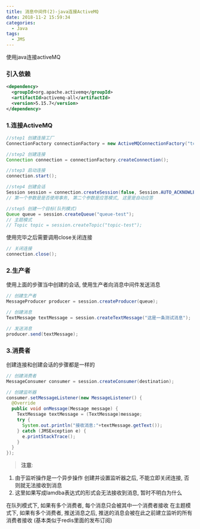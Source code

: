 ```yaml
---
title: 消息中间件(2)-java连接ActiveMQ
date: 2018-11-2 15:59:34
categories: 
  - Java
tags: 
  - JMS
---
```


使用java连接activeMQ
### 引入依赖
```xml
<dependency>
  <groupId>org.apache.activemq</groupId>
  <artifactId>activemq-all</artifactId>
  <version>5.15.7</version>
</dependency>
```
<!-- more -->

### 1.连接ActiveMQ
```java
//step1 创建连接工厂
ConnectionFactory connectionFactory = new ActiveMQConnectionFactory("tcp://192.168.142.128:61616");

//step2 创建连接
Connection connection = connectionFactory.createConnection();

//step3 启动连接
connection.start();

//step4 创建会话
Session session = connection.createSession(false, Session.AUTO_ACKNOWLEDGE);
// 第一个参数是是否使用事务, 第二个参数是应答模式, 这里是自动应答

//step5 创建一个目标(队列模式)
Queue queue = session.createQueue("queue-test");
// 主题模式
// Topic topic = session.createTopic("topic-test");
```
使用完毕之后需要调用close关闭连接
```java
// 关闭连接
connection.close();
```

### 2.生产者
使用上面的步骤当中创建的会话, 使用生产者向消息中间件发送消息
```java
// 创建生产者
MessageProducer producer = session.createProducer(queue);

// 创建消息
TextMessage textMessage = session.createTextMessage("这是一条测试消息");

// 发送消息
producer.send(textMessage);
```

### 3.消费者
创建连接和创建会话的步骤都是一样的
```java
// 创建消费者
MessageConsumer consumer = session.createConsumer(destination);

// 创建监听器
consumer.setMessageListener(new MessageListener() {
  @Override
  public void onMessage(Message message) {
    TextMessage textMessage = (TextMessage)message;
    try {
      System.out.println("接收消息:"+textMessage.getText());
    } catch (JMSException e) {
      e.printStackTrace();
    }
  }
});
```
> **注意**:
1. 由于监听操作是一个异步操作
创建并设置监听器之后, 不能立即关闭连接, 否则就无法接收到消息
2. 这里如果写成lamdba表达式的形式会无法接收到消息, 暂时不明白为什么

在队列模式下, 如果有多个消费者, 每个消息只会被其中一个消费者接收
在主题模式下, 如果有多个消费者, 推送消息之后, 推送的消息会被在此之前建立监听的所有消费者接收
(基本类似于redis里面的发布订阅)
